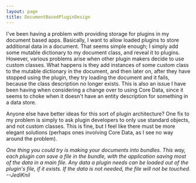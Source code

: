 ```yaml
---
layout: page
title: DocumentBasedPluginDesign
---
```




I've been having a problem with providing storage for plugins in my document based apps.  Basically, I want to allow loaded plugins to store additional data in a document.  That seems simple enough; I simply add some mutable dictionary to my document class, and reveal it to plugins.  However, various problems arise when other plugin makers decide to use custom classes.  What happens is they add instances of some custom class to the mutable dictionary in the document, and then later on, after they have stopped using the plugin, they try loading the document and it fails, because the class description no longer exists.  This is also an issue I have been having when considering a change over to using Core Data, since it seems to choke when it doesn't have an entity description for something in a data store.

Anyone else have better ideas for this sort of plugin architecture?  One fix to my problem is simply to ask plugin developers to only use standard objects, and not custom classes.  This is fine, but I feel like there must be more elegant solutions (perhaps ones involving Core Data, as I see no way around the problem).

*One thing you could try is making your documents into bundles. This way, each plugin can save a file in the bundle, with the application saving most of the data in a main file. Any data a plugin needs can be loaded out of the plugin's file, if it exists. If the data is not needed, the file will not be touched. --JediKnil*

